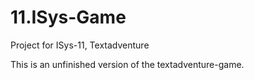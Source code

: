 # 11.ISys-Game
 Project for ISys-11, Textadventure

This is an unfinished version of the textadventure-game.
